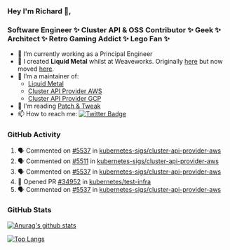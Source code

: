 ### Hey I'm Richard 👋, 

<h3 align="left">Software Engineer ✨ Cluster API & OSS Contributor ✨ Geek ✨ Architect ✨ Retro Gaming Addict ✨ Lego Fan ✨</h3>

- 🔭 I’m currently working as a Principal Engineer
- 📯 I created **Liquid Metal** whilst at Weaveworks. Originally [here](https://github.com/weaveworks-liquidmetal) but now moved [here](https://github.com/liquidmetal-dev).
- 👯 I’m a maintainer of:
  -  [Liquid Metal](https://github.com/liquidmetal-dev)
  -  [Cluster API Provider AWS](https://github.com/kubernetes-sigs/cluster-api-provider-aws)
  -  [Cluster API Provider GCP](https://github.com/kubernetes-sigs/cluster-api-provider-gcp)
- 💬 I'm reading [Patch & Tweak](https://bjooks.com/products/patch-tweak-exploring-modular-synthesis)
- 📫 How to reach me: [![Twitter Badge](https://img.shields.io/badge/-@fruit_case-00acee?style=flat&logo=Twitter&logoColor=white)](https://twitter.com/intent/follow?screen_name=fruit_case "Follow on Twitter")

### GitHub Activity 

<!--START_SECTION:activity-->
1. 🗣 Commented on [#5537](https://github.com/kubernetes-sigs/cluster-api-provider-aws/pull/5537#issuecomment-2958282039) in [kubernetes-sigs/cluster-api-provider-aws](https://github.com/kubernetes-sigs/cluster-api-provider-aws)
2. 🗣 Commented on [#5511](https://github.com/kubernetes-sigs/cluster-api-provider-aws/pull/5511#issuecomment-2958002097) in [kubernetes-sigs/cluster-api-provider-aws](https://github.com/kubernetes-sigs/cluster-api-provider-aws)
3. 🗣 Commented on [#5537](https://github.com/kubernetes-sigs/cluster-api-provider-aws/pull/5537#issuecomment-2957994914) in [kubernetes-sigs/cluster-api-provider-aws](https://github.com/kubernetes-sigs/cluster-api-provider-aws)
4. 💪 Opened PR [#34952](https://github.com/kubernetes/test-infra/pull/34952) in [kubernetes/test-infra](https://github.com/kubernetes/test-infra)
5. 🗣 Commented on [#5537](https://github.com/kubernetes-sigs/cluster-api-provider-aws/pull/5537#issuecomment-2956217269) in [kubernetes-sigs/cluster-api-provider-aws](https://github.com/kubernetes-sigs/cluster-api-provider-aws)
<!--END_SECTION:activity-->

### GitHub Stats

[![Anurag's github stats](https://github-readme-stats.vercel.app/api?username=richardcase&count_private=true&show_icons=true)](https://github.com/anuraghazra/github-readme-stats)

[![Top Langs](https://github-readme-stats.vercel.app/api/top-langs/?username=richardcase&hide=html&layout=compact)](https://github.com/anuraghazra/github-readme-stats)
